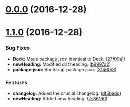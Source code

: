 <a name="0.0.0"></a>
# [0.0.0](https://github.com/spinnaker/deck/compare/v1.1.0...v0.0.0) (2016-12-28)



<a name="1.1.0"></a>
# [1.1.0](https://github.com/spinnaker/deck/compare/7c36190...v1.1.0) (2016-12-28)


### Bug Fixes

* **Deck:** Made package.json identical to Deck. ([27f09a1](https://github.com/spinnaker/deck/commit/27f09a1))
* **newHeading:** Modified dat heading. ([b9997a2](https://github.com/spinnaker/deck/commit/b9997a2))
* **package.json:** Bootstrap package.json. ([3146f58](https://github.com/spinnaker/deck/commit/3146f58))


### Features

* **changelog:** Added the crucial changelog. ([df5badd](https://github.com/spinnaker/deck/commit/df5badd))
* **newHeading:** Added new heading. ([7c36190](https://github.com/spinnaker/deck/commit/7c36190))



